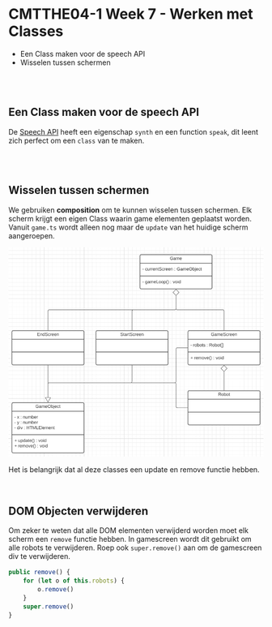 # CMTTHE04-1 Week 7 - Werken met Classes

- Een Class maken voor de speech API
- Wisselen tussen schermen

<br>
<br>

## Een Class maken voor de speech API

De [Speech API](https://github.com/HR-CMGT/PRG08-2020-2021/blob/main/snippets/speech.md) heeft een eigenschap `synth` en een function `speak`, dit leent zich perfect om een `class` van te maken.

<br>
<br>

## Wisselen tussen schermen

We gebruiken **composition** om te kunnen wisselen tussen schermen. Elk scherm krijgt een eigen Class waarin game elementen geplaatst worden. Vanuit `game.ts` wordt alleen nog maar de `update` van het huidige scherm aangeroepen.

<img src="./classdiagram.png" width="600">

Het is belangrijk dat al deze classes een update en remove functie hebben.

<br>



## DOM Objecten verwijderen

Om zeker te weten dat alle DOM elementen verwijderd worden moet elk scherm een `remove` functie hebben. In gamescreen wordt dit gebruikt om alle robots te verwijderen. Roep ook `super.remove()` aan om de gamescreen div te verwijderen.

```typescript
public remove() {
    for (let o of this.robots) {
        o.remove()
    }
    super.remove()
}
```
